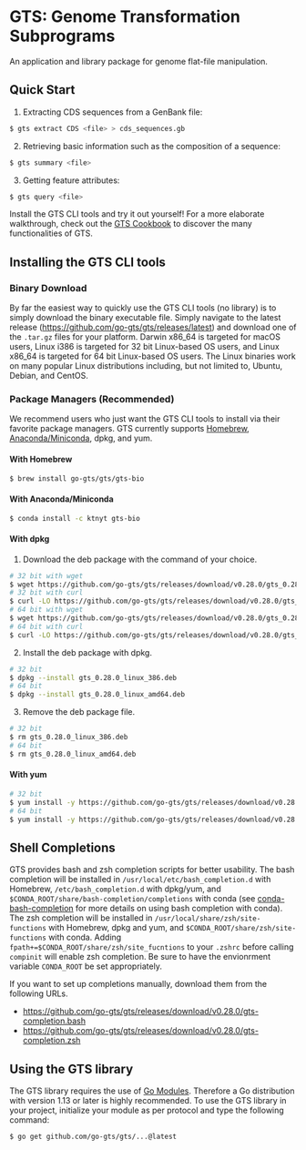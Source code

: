 # GTS: Genome Transformation Subprograms
An application and library package for genome flat-file manipulation.

## Quick Start
1. Extracting CDS sequences from a GenBank file:

```sh
$ gts extract CDS <file> > cds_sequences.gb
```

2. Retrieving basic information such as the composition of a sequence:

```sh
$ gts summary <file>
```

3. Getting feature attributes:

```sh
$ gts query <file>
```

Install the GTS CLI tools and try it out yourself!
For a more elaborate walkthrough, check out the [GTS Cookbook](https://github.com/go-gts/gts/wiki/cookbook) to discover the many functionalities of GTS.

## Installing the GTS CLI tools
### Binary Download
By far the easiest way to quickly use the GTS CLI tools (no library) is to simply download the binary executable file.
Simply navigate to the latest release (https://github.com/go-gts/gts/releases/latest) and download one of the `.tar.gz` files for your platform.
Darwin x86_64 is targeted for macOS users, Linux i386 is targeted for 32 bit Linux-based OS users, and Linux x86_64 is targeted for 64 bit Linux-based OS users.
The Linux binaries work on many popular Linux distributions including, but not limited to, Ubuntu, Debian, and CentOS.

### Package Managers (Recommended)
We recommend users who just want the GTS CLI tools to install via their favorite package managers.
GTS currently supports [Homebrew](https://brew.sh), [Anaconda/Miniconda](https://www.anaconda.com), dpkg, and yum.

#### With Homebrew
```sh
$ brew install go-gts/gts/gts-bio
```

#### With Anaconda/Miniconda
```sh
$ conda install -c ktnyt gts-bio
```

#### With dpkg
1. Download the deb package with the command of your choice.
```sh
# 32 bit with wget
$ wget https://github.com/go-gts/gts/releases/download/v0.28.0/gts_0.28.0_linux_386.deb
# 32 bit with curl
$ curl -LO https://github.com/go-gts/gts/releases/download/v0.28.0/gts_0.28.0_linux_386.deb
# 64 bit with wget
$ wget https://github.com/go-gts/gts/releases/download/v0.28.0/gts_0.28.0_linux_amd64.deb
# 64 bit with curl
$ curl -LO https://github.com/go-gts/gts/releases/download/v0.28.0/gts_0.28.0_linux_amd64.deb
```

2. Install the deb package with dpkg.
```sh
# 32 bit
$ dpkg --install gts_0.28.0_linux_386.deb
# 64 bit
$ dpkg --install gts_0.28.0_linux_amd64.deb
```

3. Remove the deb package file.
```sh
# 32 bit
$ rm gts_0.28.0_linux_386.deb
# 64 bit
$ rm gts_0.28.0_linux_amd64.deb
```

#### With yum
```sh
# 32 bit
$ yum install -y https://github.com/go-gts/gts/releases/download/v0.28.0/gts_0.28.0_linux_386.rpm
# 64 bit
$ yum install -y https://github.com/go-gts/gts/releases/download/v0.28.0/gts_0.28.0_linux_amd64.rpm
```

## Shell Completions
GTS provides bash and zsh completion scripts for better usability. The bash completion will be installed in `/usr/local/etc/bash_completion.d` with Homebrew, `/etc/bash_completion.d` with dpkg/yum, and `$CONDA_ROOT/share/bash-completion/completions` with conda (see [conda-bash-completion](https://github.com/tartansandal/conda-bash-completion) for more details on using bash completion with conda). The zsh completion will be installed in `/usr/local/share/zsh/site-functions` with Homebrew, dpkg and yum, and `$CONDA_ROOT/share/zsh/site-functions` with conda. Adding `fpath+=$CONDA_ROOT/share/zsh/site_fucntions` to your `.zshrc` before calling `compinit` will enable zsh completion. Be sure to have the envionrment variable `CONDA_ROOT` be set appropriately.

If you want to set up completions manually, download them from the following URLs.

- https://github.com/go-gts/gts/releases/download/v0.28.0/gts-completion.bash
- https://github.com/go-gts/gts/releases/download/v0.28.0/gts-completion.zsh

## Using the GTS library
The GTS library requires the use of [Go Modules](https://blog.golang.org/using-go-modules). Therefore a Go distribution with version 1.13 or later is highly recommended. To use the GTS library in your project, initialize your module as per protocol and type the following command:

```sh
$ go get github.com/go-gts/gts/...@latest
```
